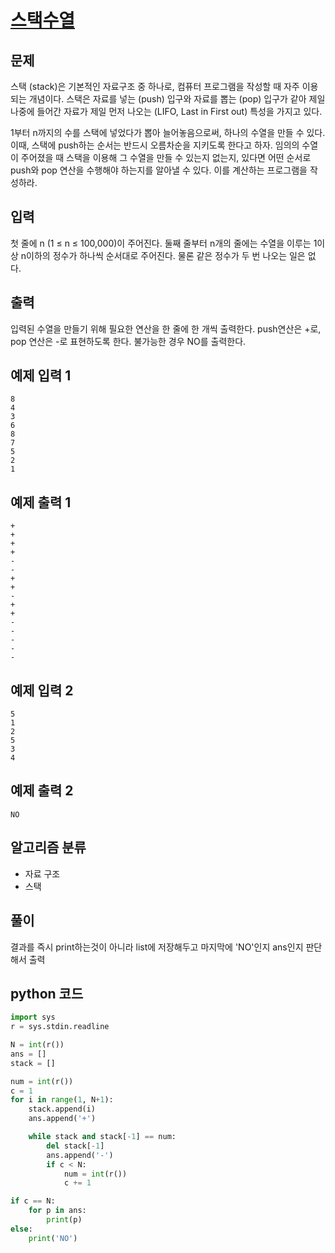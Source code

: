 # [스택수열](https://www.acmicpc.net/problem/1872)

## 문제
스택 (stack)은 기본적인 자료구조 중 하나로, 컴퓨터 프로그램을 작성할 때 자주 이용되는 개념이다. 스택은 자료를 넣는 (push) 입구와 자료를 뽑는 (pop) 입구가 같아 제일 나중에 들어간 자료가 제일 먼저 나오는 (LIFO, Last in First out) 특성을 가지고 있다.

1부터 n까지의 수를 스택에 넣었다가 뽑아 늘어놓음으로써, 하나의 수열을 만들 수 있다. 이때, 스택에 push하는 순서는 반드시 오름차순을 지키도록 한다고 하자. 임의의 수열이 주어졌을 때 스택을 이용해 그 수열을 만들 수 있는지 없는지, 있다면 어떤 순서로 push와 pop 연산을 수행해야 하는지를 알아낼 수 있다. 이를 계산하는 프로그램을 작성하라.

## 입력
첫 줄에 n (1 ≤ n ≤ 100,000)이 주어진다. 둘째 줄부터 n개의 줄에는 수열을 이루는 1이상 n이하의 정수가 하나씩 순서대로 주어진다. 물론 같은 정수가 두 번 나오는 일은 없다.

## 출력
입력된 수열을 만들기 위해 필요한 연산을 한 줄에 한 개씩 출력한다. push연산은 +로, pop 연산은 -로 표현하도록 한다. 불가능한 경우 NO를 출력한다.

## 예제 입력 1 
    8
    4
    3
    6
    8
    7
    5
    2
    1

## 예제 출력 1 
    +
    +
    +
    +
    -
    -
    +
    +
    -
    +
    +
    -
    -
    -
    -
    -

## 예제 입력 2
    5
    1
    2
    5
    3
    4

## 예제 출력 2
    NO

## 알고리즘 분류
- 자료 구조
- 스택

## 풀이
결과를 즉시 print하는것이 아니라 list에 저장해두고 마지막에 'NO'인지 ans인지 판단해서 출력

## python 코드
```python
import sys
r = sys.stdin.readline

N = int(r())
ans = []
stack = []

num = int(r())
c = 1
for i in range(1, N+1):
    stack.append(i)
    ans.append('+')

    while stack and stack[-1] == num:
        del stack[-1]
        ans.append('-')
        if c < N:
            num = int(r())
            c += 1

if c == N:
    for p in ans:
        print(p)
else:
    print('NO')
```